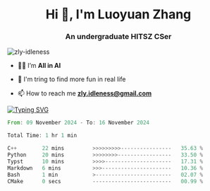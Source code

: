 <h1 align="center">Hi 👋, I'm Luoyuan Zhang</h1>

<h3 align="center">An undergraduate HITSZ CSer</h3>

<p align="left"> <img src="https://komarev.com/ghpvc/?username=zly-idleness&label=Profile%20views&color=0e75b6&style=flat" alt="zly-idleness" /> </p>


- 👨‍💻 I’m **All in AI**

- 🌱 I'm tring to find more fun in real life

- 📫 How to reach me **zly.idleness@gmail.com**



[![Typing SVG](https://readme-typing-svg.herokuapp.com?font=Fira+Code&pause=1000&width=435&lines=I+Maybe+Slow)](https://git.io/typing-svg)


<!--START_SECTION:waka-->

```rust
From: 09 November 2024 - To: 16 November 2024

Total Time: 1 hr 1 min

C++        22 mins         >>>>>>>>>----------------   35.63 %
Python     20 mins         >>>>>>>>-----------------   33.50 %
Typst      10 mins         >>>>---------------------   17.31 %
Markdown   6 mins          >>>----------------------   10.36 %
Bash       1 min           >------------------------   02.07 %
CMake      0 secs          -------------------------   00.99 %
```

<!--END_SECTION:waka-->


